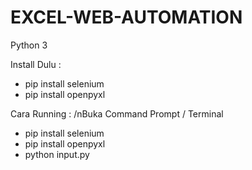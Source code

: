 # EXCEL-WEB-AUTOMATION

Python 3

Install Dulu :
- pip install selenium
- pip install openpyxl

Cara Running :
/nBuka Command Prompt / Terminal

- pip install selenium
- pip install openpyxl
- python input.py
